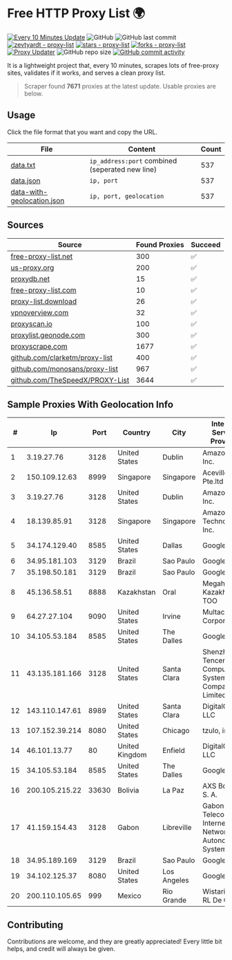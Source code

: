 
# Free HTTP Proxy List 🌍

[![Every 10 Minutes Update](https://github.com/mertguvencli/http-proxy-list/actions/workflows/main.yml/badge.svg?branch=main)](https://github.com/mertguvencli/http-proxy-list/actions/workflows/main.yml)
![GitHub](https://img.shields.io/github/license/mertguvencli/http-proxy-list)
![GitHub last commit](https://img.shields.io/github/last-commit/mertguvencli/http-proxy-list)
[![zevtyardt - proxy-list](https://img.shields.io/static/v1?label=zevtyardt&message=proxy-list&color=blue&logo=github)](https://github.com/zevtyardt/proxy-list "Go to GitHub repo")
[![stars - proxy-list](https://img.shields.io/github/stars/zevtyardt/proxy-list?style=social)](https://github.com/zevtyardt/proxy-list)
[![forks - proxy-list](https://img.shields.io/github/forks/zevtyardt/proxy-list?style=social)](https://github.com/zevtyardt/proxy-list)
[![Proxy Updater](https://github.com/zevtyardt/proxy-list/workflows/Proxy%20Updater/badge.svg)](https://github.com/zevtyardt/proxy-list/actions?query=workflow:"Proxy+Updater")
![GitHub repo size](https://img.shields.io/github/repo-size/zevtyardt/proxy-list)
[![GitHub commit activity](https://img.shields.io/github/commit-activity/m/zevtyardt/proxy-list?logo=commits)](https://github.com/zevtyardt/proxy-list/commits/main)

It is a lightweight project that, every 10 minutes, scrapes lots of free-proxy sites, validates if it works, and serves a clean proxy list.

> Scraper found **7671** proxies at the latest update. Usable proxies are below.

## Usage

Click the file format that you want and copy the URL.

|File|Content|Count|
|----|-------|-----|
|[data.txt](https://raw.githubusercontent.com/mertguvencli/http-proxy-list/main/proxy-list/data.txt)|`ip_address:port` combined (seperated new line)|537|
|[data.json](https://raw.githubusercontent.com/mertguvencli/http-proxy-list/main/proxy-list/data.json)|`ip, port`|537|
|[data-with-geolocation.json](https://raw.githubusercontent.com/mertguvencli/http-proxy-list/main/proxy-list/data-with-geolocation.json)|`ip, port, geolocation`|537|

## Sources

|Source|Found Proxies|Succeed|
|------|-------------|-------|
|[free-proxy-list.net](https://free-proxy-list.net)|300|✅|
|[us-proxy.org](https://www.us-proxy.org)|200|✅|
|[proxydb.net](http://proxydb.net)|15|✅|
|[free-proxy-list.com](https://free-proxy-list.com/?page=&port=&type%5B%5D=http&type%5B%5D=https&up_time=0&search=Search)|10|✅|
|[proxy-list.download](https://www.proxy-list.download/HTTP)|26|✅|
|[vpnoverview.com](https://vpnoverview.com/privacy/anonymous-browsing/free-proxy-servers)|32|✅|
|[proxyscan.io](https://www.proxyscan.io)|100|✅|
|[proxylist.geonode.com](https://proxylist.geonode.com/api/proxy-list?limit=300&page=1&sort_by=lastChecked&sort_type=desc&protocols=http,https)|300|✅|
|[proxyscrape.com](https://api.proxyscrape.com/v2/?request=displayproxies&protocol=http&timeout=10000&country=all&ssl=all&anonymity=all)|1677|✅|
|[github.com/clarketm/proxy-list](https://raw.githubusercontent.com/clarketm/proxy-list/master/proxy-list-raw.txt)|400|✅|
|[github.com/monosans/proxy-list](https://raw.githubusercontent.com/monosans/proxy-list/main/proxies/http.txt)|967|✅|
|[github.com/TheSpeedX/PROXY-List](https://raw.githubusercontent.com/TheSpeedX/PROXY-List/master/http.txt)|3644|✅|


## Sample Proxies With Geolocation Info

|#|Ip|Port|Country|City|Internet Service Provider|
|-|--|----|-------|----|-------------------------|
|1|3.19.27.76|3128|United States|Dublin|Amazon.com, Inc.|
|2|150.109.12.63|8999|Singapore|Singapore|Aceville Pte.ltd|
|3|3.19.27.76|3128|United States|Dublin|Amazon.com, Inc.|
|4|18.139.85.91|3128|Singapore|Singapore|Amazon Technologies Inc.|
|5|34.174.129.40|8585|United States|Dallas|Google LLC|
|6|34.95.181.103|3129|Brazil|Sao Paulo|Google LLC|
|7|35.198.50.181|3129|Brazil|Sao Paulo|Google LLC|
|8|45.136.58.51|8888|Kazakhstan|Oral|Megahost Kazakhstan TOO|
|9|64.27.27.104|9090|United States|Irvine|Multacom Corporation|
|10|34.105.53.184|8585|United States|The Dalles|Google LLC|
|11|43.135.181.166|3128|United States|Santa Clara|Shenzhen Tencent Computer Systems Company Limited|
|12|143.110.147.61|8989|United States|Santa Clara|DigitalOcean, LLC|
|13|107.152.39.214|8080|United States|Chicago|tzulo, inc.|
|14|46.101.13.77|80|United Kingdom|Enfield|DigitalOcean, LLC|
|15|34.105.53.184|8585|United States|The Dalles|Google LLC|
|16|200.105.215.22|33630|Bolivia|La Paz|AXS Bolivia S. A.|
|17|41.159.154.43|3128|Gabon|Libreville|Gabon Telecom Internet Network Autonomous System|
|18|34.95.189.169|3129|Brazil|Sao Paulo|Google LLC|
|19|34.102.125.37|8080|United States|Los Angeles|Google LLC|
|20|200.110.105.65|999|Mexico|Rio Grande|Wistarip S De RL De CV|



## Contributing

Contributions are welcome, and they are greatly appreciated! Every
little bit helps, and credit will always be given.

